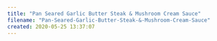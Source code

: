 ```yaml
---
title: "Pan Seared Garlic Butter Steak & Mushroom Cream Sauce"
filename: "Pan-Seared-Garlic-Butter-Steak-&-Mushroom-Cream-Sauce"
created: 2020-05-25 13:37:07
---
```

